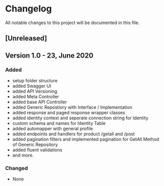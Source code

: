 # Changelog

All notable changes to this project will be documented in this file.

## [Unreleased]
## Version 1.0 - 23, June 2020

### Added
- setup folder structure
- added Swagger UI
- added API Versioning
- added Meta Controller
- added base API Controller
- added Generic Repostiory with Interface / Implementation
- added response and paged response wrapper classes
- added identity context and seperate connection string for Identity
- custom schema and names for Identity Table
- added automapper with general profile
- added endpoints and handlers for product /getall and /post
- added pagination filters and implemented pagination for GetAll Method of Generic Repository
- added fluent validations
- and more.

### Changed
- None